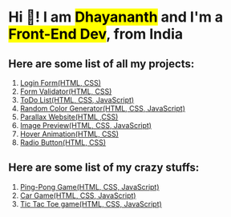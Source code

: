 <h1 align="left">Hi 👋! I am <mark>Dhayananth</mark> and I'm a <mark>Front-End Dev</mark>, from India</h1>

<h2>Here are some list of all my projects:</h2>

<ol type="1">
    <li><a href="https://tom-onion.github.io/projects/login">Login Form(HTML, CSS)</a></li>
    <li><a href="https://tom-onion.github.io/projects/form-validator">Form Validator(HTML, CSS)</a></li>
    <li><a href="https://tom-onion.github.io/projects/to-do">ToDo List(HTML, CSS, JavaScript)</a></li>
    <li><a href="https://tom-onion.github.io/projects/rand-color">Random Color Generator(HTML, CSS, JavaScript)</a></li>
    <li><a href="https://tom-onion.github.io/projects/parallax">Parallax Website(HTML ,CSS)</a></li>
    <li><a href="https://tom-onion.github.io/projects/img-prev">Image Preview(HTML, CSS, JavaScript)</a></li>
    <li><a href="https://tom-onion.github.io/projects/hover-animation">Hover Animation(HTML, CSS)</a></li>
    <li><a href="https://tom-onion.github.io/projects/radio-btn">Radio Button(HTML, CSS)</a></li>
</ol>

<h2>Here are some list of my crazy stuffs:</h2>

<ol type="1">
    <li><a href="https://tom-onion.github.io/projects/games/ping-pong">Ping-Pong Game(HTML, CSS, JavaScript)</a></li>
    <li><a href="https://tom-onion.github.io/projects/games/car-game">Car Game(HTML, CSS, JavaScript)</a></li>
    <li><a href="https://tom-onion.github.io/projects/tic-tac-toe">Tic Tac Toe game(HTML, CSS, JavaScript)</a></li>
</ol>
